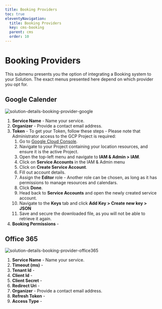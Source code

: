 ```yaml
---
title: Booking Providers
toc: true
eleventyNavigation:
  title: Booking Providers
  key: cms-booking
  parent: cms
  order: 10
---
```


# Booking Providers

This submenu presents you the option of integrating a Booking system to your Solution. The exact menus presented here depend on which provider you opt for.

## Google Calender

![solution-details-booking-provider-google](/assets/cms/solution-details/Solution_Details_Booking_Providers_Google.png)

1. **Service Name** - Name your service.
1. **Organizer** - Provide a contact email address.
1. **Token** - To get your Token, follow these steps - Please note that Administrator access to the GCP Project is required:
    1. Go to [Google Cloud Console](https://console.cloud.google.com/).
    1. Navigate to your Project containing your location resources, and ensure it is the active Project.
    1. Open the top-left menu and navigate to **IAM & Admin > IAM**.
    1. Click on **Service Accounts** in the IAM & Admin menu
    1. Click on **Create Service Account**.
    1. Fill out account details.
    1. Assign the **Editor** role - Another role can be chosen, as long as it has permissions to manage resources and calendars. 
    1. Click **Done**.
    1. Head back to **Service Accounts** and open the newly created service account.
    1. Navigate to the **Keys** tab and click **Add Key > Create new key > JSON**
    1. Save and secure the downloaded file, as you will not be able to retrieve it again.
1. **Booking Permissions** - 

## Office 365

![solution-details-booking-provider-office365](/assets/cms/solution-details/Solution_Details_Booking_Providers_Office365.png)

1. **Service Name** - Name your service.
1. **Timeout (ms)** - 
1. **Tenant Id** - 
1. **Client Id** - 
1. **Client Secret** - 
1. **Redirect Uri** - 
1. **Organizer** - Provide a contact email address.
1. **Refresh Token** - 
1. **Access Type** - 